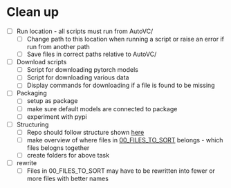 # Clean up

- [ ] Run location - all scripts must run from AutoVC/
    - [ ] Change path to this location when running a script or raise an error if run from another path
    - [ ] Save files in correct paths relative to AutoVC/
- [ ] Download scripts
    - [ ] Script for downloading pytorch models
    - [ ] Script for downloading various data
    - [ ] Display commands for downloading if a file is found to be missing
- [ ] Packaging
    - [ ] setup as package
    - [ ] make sure default models are connected to package
    - [ ] experiment with pypi
- [ ] Structuring
    - [ ] Repo should follow structure shown [here](repo_structure.md)
    - [ ] make overview of where files in [00_FILES_TO_SORT](00_FILES_TO_SORT) belongs - which files belogns together
    - [ ] create folders for above task
- [ ] rewrite
    - [ ] Files in 00_FILES_TO_SORT may have to be rewritten into fewer or more files with better names